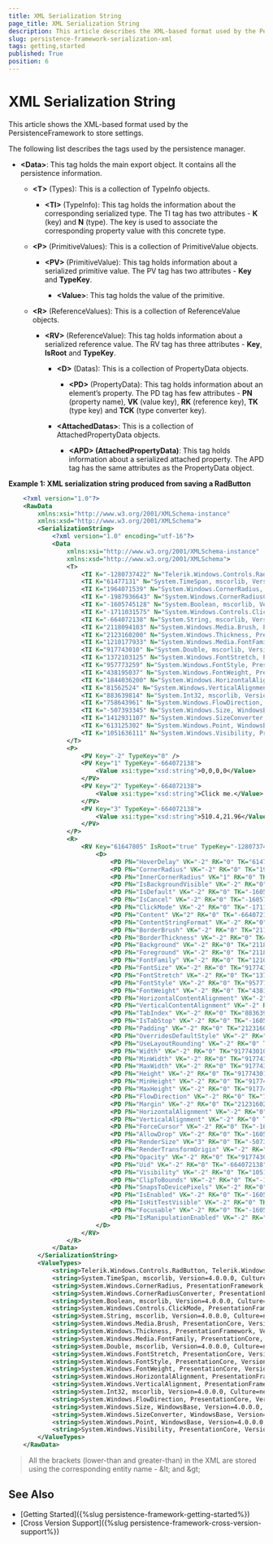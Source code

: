 ```yaml
---
title: XML Serialization String
page_title: XML Serialization String
description: This article describes the XML-based format used by the PersistenceFramework to store settings.
slug: persistence-framework-serialization-xml
tags: getting,started
published: True
position: 6
---
```


# XML Serialization String

This article shows the XML-based format used by the PersistenceFramework to store settings.

The following list describes the tags used by the persistence manager.

* __&lt;Data&gt;__: This tag holds the main export object. It contains all the persistence information.

	* __&lt;T&gt;__ (Types): This is a collection of TypeInfo objects.
	
		* __&lt;TI&gt;__ (TypeInfo): This tag holds the information about the corresponding serialized type. The TI tag has two attributes - __K__ (key) and __N__ (type). The key is used to associate the corresponding property value with this concrete type.
		
	* __&lt;P&gt;__ (PrimitiveValues): This is a collection of PrimitiveValue objects.
	
		* __&lt;PV&gt;__ (PrimitiveValue): This tag holds information about a serialized  primitive value. The PV tag has two attributes - __Key__ and __TypeKey__.
		
			* __&lt;Value&gt;__: This tag holds the value of the primitive.
			
	* __&lt;R&gt;__ (ReferenceValues): This is a collection of ReferenceValue objects.
	
		* __&lt;RV&gt;__ (ReferenceValue): This tag holds information about a serialized reference value. The RV tag has three attributes - __Key__, __IsRoot__ and __TypeKey__.
		
			* __&lt;D&gt;__ (Datas): This is a collection of PropertyData objects.
			
				* __&lt;PD&gt;__ (PropertyData): This tag holds information about an element’s property. The PD tag has few attributes - __PN__ (property name), __VK__ (value key), __RK__ (reference key), __TK__ (type key) and __TCK__ (type converter key).
				
			* __&lt;AttachedDatas&gt;__: This is a collection of AttachedPropertyData objects.
			
				* __&lt;APD&gt; (AttachedPropertyData)__:  This tag holds information about a serialized attached property. The APD tag has the same attributes as the PropertyData object.
				
__Example 1: XML serialization string produced from saving a RadButton__
```XML
	<?xml version="1.0"?>
	<RawData
		xmlns:xsi="http://www.w3.org/2001/XMLSchema-instance"
		xmlns:xsd="http://www.w3.org/2001/XMLSchema">
		<SerializationString>
			<?xml version="1.0" encoding="utf-16"?>
			<Data
				xmlns:xsi="http://www.w3.org/2001/XMLSchema-instance"
				xmlns:xsd="http://www.w3.org/2001/XMLSchema">
				<T>
					<TI K="-1280737422" N="Telerik.Windows.Controls.RadButton, Telerik.Windows.Controls, Version=2018.3.1016.45, Culture=neutral, PublicKeyToken=5803cfa389c90ce7" />
					<TI K="61477131" N="System.TimeSpan, mscorlib, Version=4.0.0.0, Culture=neutral, PublicKeyToken=b77a5c561934e089" />
					<TI K="1964071539" N="System.Windows.CornerRadius, PresentationFramework, Version=4.0.0.0, Culture=neutral, PublicKeyToken=31bf3856ad364e35" />
					<TI K="-1987936643" N="System.Windows.CornerRadiusConverter, PresentationFramework, Version=4.0.0.0, Culture=neutral, PublicKeyToken=31bf3856ad364e35" />
					<TI K="-1605745128" N="System.Boolean, mscorlib, Version=4.0.0.0, Culture=neutral, PublicKeyToken=b77a5c561934e089" />
					<TI K="-1711031575" N="System.Windows.Controls.ClickMode, PresentationFramework, Version=4.0.0.0, Culture=neutral, PublicKeyToken=31bf3856ad364e35" />
					<TI K="-664072138" N="System.String, mscorlib, Version=4.0.0.0, Culture=neutral, PublicKeyToken=b77a5c561934e089" />
					<TI K="2118094103" N="System.Windows.Media.Brush, PresentationCore, Version=4.0.0.0, Culture=neutral, PublicKeyToken=31bf3856ad364e35" />
					<TI K="2123160200" N="System.Windows.Thickness, PresentationFramework, Version=4.0.0.0, Culture=neutral, PublicKeyToken=31bf3856ad364e35" />
					<TI K="1210177933" N="System.Windows.Media.FontFamily, PresentationCore, Version=4.0.0.0, Culture=neutral, PublicKeyToken=31bf3856ad364e35" />
					<TI K="917743010" N="System.Double, mscorlib, Version=4.0.0.0, Culture=neutral, PublicKeyToken=b77a5c561934e089" />
					<TI K="1372103125" N="System.Windows.FontStretch, PresentationCore, Version=4.0.0.0, Culture=neutral, PublicKeyToken=31bf3856ad364e35" />
					<TI K="957773259" N="System.Windows.FontStyle, PresentationCore, Version=4.0.0.0, Culture=neutral, PublicKeyToken=31bf3856ad364e35" />
					<TI K="438195037" N="System.Windows.FontWeight, PresentationCore, Version=4.0.0.0, Culture=neutral, PublicKeyToken=31bf3856ad364e35" />
					<TI K="1844036200" N="System.Windows.HorizontalAlignment, PresentationFramework, Version=4.0.0.0, Culture=neutral, PublicKeyToken=31bf3856ad364e35" />
					<TI K="81562524" N="System.Windows.VerticalAlignment, PresentationFramework, Version=4.0.0.0, Culture=neutral, PublicKeyToken=31bf3856ad364e35" />
					<TI K="883639814" N="System.Int32, mscorlib, Version=4.0.0.0, Culture=neutral, PublicKeyToken=b77a5c561934e089" />
					<TI K="758643961" N="System.Windows.FlowDirection, PresentationCore, Version=4.0.0.0, Culture=neutral, PublicKeyToken=31bf3856ad364e35" />
					<TI K="-507393345" N="System.Windows.Size, WindowsBase, Version=4.0.0.0, Culture=neutral, PublicKeyToken=31bf3856ad364e35" />
					<TI K="1412931107" N="System.Windows.SizeConverter, WindowsBase, Version=4.0.0.0, Culture=neutral, PublicKeyToken=31bf3856ad364e35" />
					<TI K="613125302" N="System.Windows.Point, WindowsBase, Version=4.0.0.0, Culture=neutral, PublicKeyToken=31bf3856ad364e35" />
					<TI K="1051636111" N="System.Windows.Visibility, PresentationCore, Version=4.0.0.0, Culture=neutral, PublicKeyToken=31bf3856ad364e35" />
				</T>
				<P>
					<PV Key="-2" TypeKey="0" />
					<PV Key="1" TypeKey="-664072138">
						<Value xsi:type="xsd:string">0,0,0,0</Value>
					</PV>
					<PV Key="2" TypeKey="-664072138">
						<Value xsi:type="xsd:string">Click me.</Value>
					</PV>
					<PV Key="3" TypeKey="-664072138">
						<Value xsi:type="xsd:string">510.4,21.96</Value>
					</PV>
				</P>
				<R>
					<RV Key="61647805" IsRoot="true" TypeKey="-1280737422">
						<D>
							<PD PN="HoverDelay" VK="-2" RK="0" TK="61477131" TCK="0" />
							<PD PN="CornerRadius" VK="-2" RK="0" TK="1964071539" TCK="0" />
							<PD PN="InnerCornerRadius" VK="1" RK="0" TK="1964071539" TCK="-1987936643" />
							<PD PN="IsBackgroundVisible" VK="-2" RK="0" TK="-1605745128" TCK="0" />
							<PD PN="IsDefault" VK="-2" RK="0" TK="-1605745128" TCK="0" />
							<PD PN="IsCancel" VK="-2" RK="0" TK="-1605745128" TCK="0" />
							<PD PN="ClickMode" VK="-2" RK="0" TK="-1711031575" TCK="0" />
							<PD PN="Content" VK="2" RK="0" TK="-664072138" TCK="0" />
							<PD PN="ContentStringFormat" VK="-2" RK="0" TK="-664072138" TCK="0" />
							<PD PN="BorderBrush" VK="-2" RK="0" TK="2118094103" TCK="0" />
							<PD PN="BorderThickness" VK="-2" RK="0" TK="2123160200" TCK="0" />
							<PD PN="Background" VK="-2" RK="0" TK="2118094103" TCK="0" />
							<PD PN="Foreground" VK="-2" RK="0" TK="2118094103" TCK="0" />
							<PD PN="FontFamily" VK="-2" RK="0" TK="1210177933" TCK="0" />
							<PD PN="FontSize" VK="-2" RK="0" TK="917743010" TCK="0" />
							<PD PN="FontStretch" VK="-2" RK="0" TK="1372103125" TCK="0" />
							<PD PN="FontStyle" VK="-2" RK="0" TK="957773259" TCK="0" />
							<PD PN="FontWeight" VK="-2" RK="0" TK="438195037" TCK="0" />
							<PD PN="HorizontalContentAlignment" VK="-2" RK="0" TK="1844036200" TCK="0" />
							<PD PN="VerticalContentAlignment" VK="-2" RK="0" TK="81562524" TCK="0" />
							<PD PN="TabIndex" VK="-2" RK="0" TK="883639814" TCK="0" />
							<PD PN="IsTabStop" VK="-2" RK="0" TK="-1605745128" TCK="0" />
							<PD PN="Padding" VK="-2" RK="0" TK="2123160200" TCK="0" />
							<PD PN="OverridesDefaultStyle" VK="-2" RK="0" TK="-1605745128" TCK="0" />
							<PD PN="UseLayoutRounding" VK="-2" RK="0" TK="-1605745128" TCK="0" />
							<PD PN="Width" VK="-2" RK="0" TK="917743010" TCK="0" />
							<PD PN="MinWidth" VK="-2" RK="0" TK="917743010" TCK="0" />
							<PD PN="MaxWidth" VK="-2" RK="0" TK="917743010" TCK="0" />
							<PD PN="Height" VK="-2" RK="0" TK="917743010" TCK="0" />
							<PD PN="MinHeight" VK="-2" RK="0" TK="917743010" TCK="0" />
							<PD PN="MaxHeight" VK="-2" RK="0" TK="917743010" TCK="0" />
							<PD PN="FlowDirection" VK="-2" RK="0" TK="758643961" TCK="0" />
							<PD PN="Margin" VK="-2" RK="0" TK="2123160200" TCK="0" />
							<PD PN="HorizontalAlignment" VK="-2" RK="0" TK="1844036200" TCK="0" />
							<PD PN="VerticalAlignment" VK="-2" RK="0" TK="81562524" TCK="0" />
							<PD PN="ForceCursor" VK="-2" RK="0" TK="-1605745128" TCK="0" />
							<PD PN="AllowDrop" VK="-2" RK="0" TK="-1605745128" TCK="0" />
							<PD PN="RenderSize" VK="3" RK="0" TK="-507393345" TCK="1412931107" />
							<PD PN="RenderTransformOrigin" VK="-2" RK="0" TK="613125302" TCK="0" />
							<PD PN="Opacity" VK="-2" RK="0" TK="917743010" TCK="0" />
							<PD PN="Uid" VK="-2" RK="0" TK="-664072138" TCK="0" />
							<PD PN="Visibility" VK="-2" RK="0" TK="1051636111" TCK="0" />
							<PD PN="ClipToBounds" VK="-2" RK="0" TK="-1605745128" TCK="0" />
							<PD PN="SnapsToDevicePixels" VK="-2" RK="0" TK="-1605745128" TCK="0" />
							<PD PN="IsEnabled" VK="-2" RK="0" TK="-1605745128" TCK="0" />
							<PD PN="IsHitTestVisible" VK="-2" RK="0" TK="-1605745128" TCK="0" />
							<PD PN="Focusable" VK="-2" RK="0" TK="-1605745128" TCK="0" />
							<PD PN="IsManipulationEnabled" VK="-2" RK="0" TK="-1605745128" TCK="0" />
						</D>
					</RV>
				</R>
			</Data>
		</SerializationString>
		<ValueTypes>
			<string>Telerik.Windows.Controls.RadButton, Telerik.Windows.Controls, Version=2018.3.1016.45, Culture=neutral, PublicKeyToken=5803cfa389c90ce7</string>
			<string>System.TimeSpan, mscorlib, Version=4.0.0.0, Culture=neutral, PublicKeyToken=b77a5c561934e089</string>
			<string>System.Windows.CornerRadius, PresentationFramework, Version=4.0.0.0, Culture=neutral, PublicKeyToken=31bf3856ad364e35</string>
			<string>System.Windows.CornerRadiusConverter, PresentationFramework, Version=4.0.0.0, Culture=neutral, PublicKeyToken=31bf3856ad364e35</string>
			<string>System.Boolean, mscorlib, Version=4.0.0.0, Culture=neutral, PublicKeyToken=b77a5c561934e089</string>
			<string>System.Windows.Controls.ClickMode, PresentationFramework, Version=4.0.0.0, Culture=neutral, PublicKeyToken=31bf3856ad364e35</string>
			<string>System.String, mscorlib, Version=4.0.0.0, Culture=neutral, PublicKeyToken=b77a5c561934e089</string>
			<string>System.Windows.Media.Brush, PresentationCore, Version=4.0.0.0, Culture=neutral, PublicKeyToken=31bf3856ad364e35</string>
			<string>System.Windows.Thickness, PresentationFramework, Version=4.0.0.0, Culture=neutral, PublicKeyToken=31bf3856ad364e35</string>
			<string>System.Windows.Media.FontFamily, PresentationCore, Version=4.0.0.0, Culture=neutral, PublicKeyToken=31bf3856ad364e35</string>
			<string>System.Double, mscorlib, Version=4.0.0.0, Culture=neutral, PublicKeyToken=b77a5c561934e089</string>
			<string>System.Windows.FontStretch, PresentationCore, Version=4.0.0.0, Culture=neutral, PublicKeyToken=31bf3856ad364e35</string>
			<string>System.Windows.FontStyle, PresentationCore, Version=4.0.0.0, Culture=neutral, PublicKeyToken=31bf3856ad364e35</string>
			<string>System.Windows.FontWeight, PresentationCore, Version=4.0.0.0, Culture=neutral, PublicKeyToken=31bf3856ad364e35</string>
			<string>System.Windows.HorizontalAlignment, PresentationFramework, Version=4.0.0.0, Culture=neutral, PublicKeyToken=31bf3856ad364e35</string>
			<string>System.Windows.VerticalAlignment, PresentationFramework, Version=4.0.0.0, Culture=neutral, PublicKeyToken=31bf3856ad364e35</string>
			<string>System.Int32, mscorlib, Version=4.0.0.0, Culture=neutral, PublicKeyToken=b77a5c561934e089</string>
			<string>System.Windows.FlowDirection, PresentationCore, Version=4.0.0.0, Culture=neutral, PublicKeyToken=31bf3856ad364e35</string>
			<string>System.Windows.Size, WindowsBase, Version=4.0.0.0, Culture=neutral, PublicKeyToken=31bf3856ad364e35</string>
			<string>System.Windows.SizeConverter, WindowsBase, Version=4.0.0.0, Culture=neutral, PublicKeyToken=31bf3856ad364e35</string>
			<string>System.Windows.Point, WindowsBase, Version=4.0.0.0, Culture=neutral, PublicKeyToken=31bf3856ad364e35</string>
			<string>System.Windows.Visibility, PresentationCore, Version=4.0.0.0, Culture=neutral, PublicKeyToken=31bf3856ad364e35</string>
		</ValueTypes>
	</RawData>
```

> All the brackets (lower-than and greater-than) in the XML are stored using the corresponding entity name - &amp;lt; and &amp;gt;

## See Also
* [Getting Started]({%slug persistence-framework-getting-started%})
* [Cross Version Support]({%slug persistence-framework-cross-version-support%})

